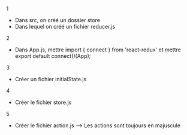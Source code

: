 1

- Dans src, on créé un dossier store
- Dans lequel on créé un fichier reducer.js

2

- Dans App.js, mettre import { connect } from 'react-redux' et mettre export default connect()(App);

3

- Créer un fichier initialState.js

4

- Créer le fichier store.js

5

- Créer le fichier action.js
  --> Les actions sont toujours en majuscule
